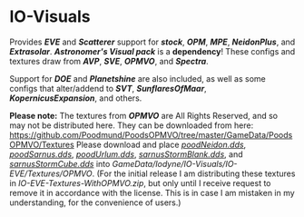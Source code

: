 # IO-Visuals
Provides ***EVE*** and ***Scatterer*** support for ***stock***, ***OPM***, ***MPE***, ***NeidonPlus***, and ***Extrasolar***.
***Astronomer's Visual pack*** is a **dependency**! These configs and textures draw from ***AVP***, ***SVE***, ***OPMVO***, and ***Spectra***.

Support for ***DOE*** and ***Planetshine*** are also included, as well as some configs that alter/addend to ***SVT***, ***SunflaresOfMaar***, ***KopernicusExpansion***, and others.

**Please note:** The textures from ***OPMVO*** are All Rights Reserved, and so may not be distributed here. They can be downloaded from here: https://github.com/Poodmund/PoodsOPMVO/tree/master/GameData/PoodsOPMVO/Textures
Please download and place *[poodNeidon.dds](https://github.com/Poodmund/PoodsOPMVO/raw/master/GameData/PoodsOPMVO/Textures/poodNeidon.dds?raw=true)*, *[poodSarnus.dds](https://github.com/Poodmund/PoodsOPMVO/raw/master/GameData/PoodsOPMVO/Textures/poodSarnus.dds?raw=true)*, *[poodUrlum.dds](https://github.com/Poodmund/PoodsOPMVO/blob/master/GameData/PoodsOPMVO/Textures/poodUrlum.dds?raw=true)*, *[sarnusStormBlank.dds](https://github.com/Poodmund/PoodsOPMVO/raw/master/GameData/PoodsOPMVO/Textures/sarnusStormBlank.dds?raw=true)*, and *[sarnusStormCube.dds](https://github.com/Poodmund/PoodsOPMVO/blob/master/GameData/PoodsOPMVO/Textures/sarnusStormCube.dds?raw=true)* into *GameData/Iodyne/IO-Visuals/IO-EVE/Textures/OPMVO*.
(For the initial release I am distributing these textures in *IO-EVE-Textures-WithOPMVO.zip*, but only until I receive request to remove it in accordance with the license. This is in case I am mistaken in my understanding, for the convenience of users.)
